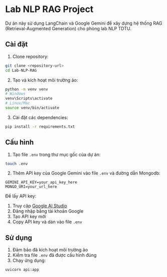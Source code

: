 # Lab NLP RAG Project

Dự án này sử dụng LangChain và Google Gemini để xây dựng hệ thống RAG (Retrieval-Augmented Generation) cho phòng lab NLP TDTU.

## Cài đặt

1. Clone repository:
```bash
git clone <repository-url>
cd Lab-NLP-RAG
```

2. Tạo và kích hoạt môi trường ảo:
```bash
python -m venv venv
# Windows
venv\Scripts\activate
# Linux/Mac
source venv/bin/activate
```

3. Cài đặt các dependencies:
```bash
pip install -r requirements.txt
```

## Cấu hình

1. Tạo file `.env` trong thư mục gốc của dự án:
```bash
touch .env
```

2. Thêm API key của Google Gemini vào file `.env` và đường dẫn Mongodb:
```
GEMINI_API_KEY=your_api_key_here
MONGO_URI=your_url_here
```

Để lấy API key:
1. Truy cập [Google AI Studio](https://makersuite.google.com/app/apikey)
2. Đăng nhập bằng tài khoản Google
3. Tạo API key mới
4. Copy API key và dán vào file `.env`

## Sử dụng

1. Đảm bảo đã kích hoạt môi trường ảo
2. Kiểm tra file `.env` đã được cấu hình đúng
3. Chạy ứng dụng:
```bash
uvicorn api:app
```
